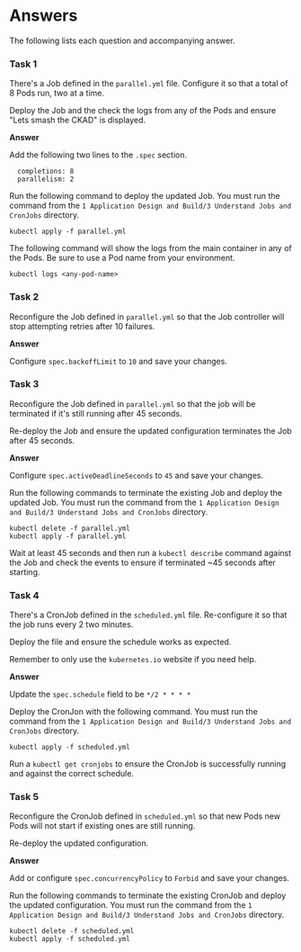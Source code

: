 # Answers

The following lists each question and accompanying answer.


### Task 1

There's a Job defined in the `parallel.yml` file. Configure it so that a total of 8 Pods run, two at a time.

Deploy the Job and the check the logs from any of the Pods and ensure "Lets smash the CKAD" is displayed.

**Answer**

Add the following two lines to the `.spec` section.

```
  completions: 8
  parallelism: 2
```

Run the following command to deploy the updated Job. You must run the command from the `1 Application Design and Build/3 Understand Jobs and CronJobs` directory.

```
kubectl apply -f parallel.yml
```

The following command will show the logs from the main container in any of the Pods. Be sure to use a Pod name from your environment.

```
kubectl logs <any-pod-name>
```

### Task 2

Reconfigure the Job defined in `parallel.yml` so that the Job controller will stop attempting retries after 10 failures.

**Answer**

Configure `spec.backoffLimit` to `10` and save your changes.

### Task 3

Reconfigure the Job defined in `parallel.yml` so that the job will be terminated if it's still running after 45 seconds. 

Re-deploy the Job and ensure the updated configuration terminates the Job after 45 seconds.

**Answer**

Configure `spec.activeDeadlineSeconds` to `45` and save your changes.

Run the following commands to terminate the existing Job and deploy the updated Job. You must run the command from the `1 Application Design and Build/3 Understand Jobs and CronJobs` directory.

```
kubectl delete -f parallel.yml
kubectl apply -f parallel.yml
```

Wait at least 45 seconds and then run a `kubectl describe` command against the Job and check the events to ensure if terminated ~45 seconds after starting.

### Task 4

There's a CronJob defined in the `scheduled.yml` file. Re-configure it so that the job runs every 2 two minutes. 

Deploy the file and ensure the schedule works as expected.

Remember to only use the `kubernetes.io` website if you need help.

**Answer**

Update the `spec.schedule` field to be `*/2 * * * *`

Deploy the CronJon with the following command. You must run the command from the `1 Application Design and Build/3 Understand Jobs and CronJobs` directory.

```
kubectl apply -f scheduled.yml
```

Run a `kubectl get cronjobs` to ensure the CronJob is successfully running and against the correct schedule.

### Task 5

Reconfigure the CronJob defined in `scheduled.yml` so that new Pods new Pods will not start if existing ones are still running.

Re-deploy the updated configuration.

**Answer**

Add or configure `spec.concurrencyPolicy` to `Forbid` and save your changes.

Run the following commands to terminate the existing CronJob and deploy the updated configuration. You must run the command from the `1 Application Design and Build/3 Understand Jobs and CronJobs` directory.

```
kubectl delete -f scheduled.yml
kubectl apply -f scheduled.yml
```



